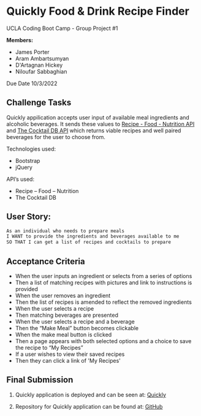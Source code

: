 # Quickly Food & Drink Recipe Finder

UCLA Coding Boot Camp - Group Project #1

**Members:**  
- James Porter  
- Aram Ambartsumyan  
- D'Artagnan Hickey  
- Niloufar Sabbaghian  

Due Date 10/3/2022

## Challenge Tasks

Quickly appilication accepts user input of available meal ingredients and alcoholic beverages. It sends these values to [Recipe - Food - Nutrition API](https://rapidapi.com/spoonacular/api/recipe-food-nutrition/) and [The Cocktail DB API](https://rapidapi.com/thecocktaildb/api/the-cocktail-db/) which returns viable recipes and well paired beverages for the user to choose from.

Technologies used:
- Bootstrap  
- jQuery


API’s used:  
- Recipe – Food – Nutrition 
- The Cocktail DB  
  

## User Story:

```md
As an individual who needs to prepare meals
I WANT to provide the ingredients and beverages available to me 
SO THAT I can get a list of recipes and cocktails to prepare
```

## Acceptance Criteria

- When the user inputs an ingredient or selects from a series of options
- Then a list of matching recipes with pictures and link to instructions is provided
- When the user removes an ingredient
- Then the list of recipes is amended to reflect the removed ingredients  
- When the user selects a recipe 
- Then matching beverages are presented 
- When the user selects a recipe and a beverage  
- Then the “Make Meal” button becomes clickable  
- When the make meal button is clicked 
- Then a page appears with both selected options and a choice to save the recipe to “My Recipes” 
- If a user wishes to view their saved recipes  
- Then they can click a link of 'My Recipes'


 ## Final Submission

1. Quickly application is deployed and can be seen at: [Quickly](https://)

2. Repository for Quickly application can be found at: [GitHub](https://github.com/AramA89/Group-Project)
